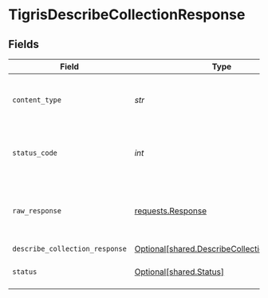 # TigrisDescribeCollectionResponse


## Fields

| Field                                                                                            | Type                                                                                             | Required                                                                                         | Description                                                                                      |
| ------------------------------------------------------------------------------------------------ | ------------------------------------------------------------------------------------------------ | ------------------------------------------------------------------------------------------------ | ------------------------------------------------------------------------------------------------ |
| `content_type`                                                                                   | *str*                                                                                            | :heavy_check_mark:                                                                               | HTTP response content type for this operation                                                    |
| `status_code`                                                                                    | *int*                                                                                            | :heavy_check_mark:                                                                               | HTTP response status code for this operation                                                     |
| `raw_response`                                                                                   | [requests.Response](https://requests.readthedocs.io/en/latest/api/#requests.Response)            | :heavy_check_mark:                                                                               | Raw HTTP response; suitable for custom response parsing                                          |
| `describe_collection_response`                                                                   | [Optional[shared.DescribeCollectionResponse]](../../models/shared/describecollectionresponse.md) | :heavy_minus_sign:                                                                               | OK                                                                                               |
| `status`                                                                                         | [Optional[shared.Status]](../../models/shared/status.md)                                         | :heavy_minus_sign:                                                                               | Default error response                                                                           |
